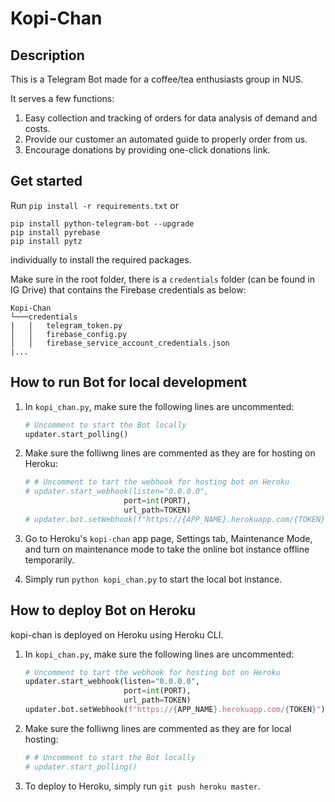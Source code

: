 # Kopi-Chan

## Description

This is a Telegram Bot made for a coffee/tea enthusiasts group in NUS.

It serves a few functions:

1. Easy collection and tracking of orders for data analysis of demand and costs.
2. Provide our customer an automated guide to properly order from us.
3. Encourage donations by providing one-click donations link.

## Get started

Run `pip install -r requirements.txt` or

```
pip install python-telegram-bot --upgrade
pip install pyrebase
pip install pytz
```

individually to install the required packages.

Make sure in the root folder, there is a `credentials` folder (can be found in IG Drive) that contains the Firebase credentials as below:

```
Kopi-Chan
└───credentials
|   |   telegram_token.py
│   │   firebase_config.py
│   │   firebase_service_account_credentials.json
|...
```

## How to run Bot for local development

1. In `kopi_chan.py`, make sure the following lines are uncommented:

   ```python
   # Uncomment to start the Bot locally
   updater.start_polling()
   ```

2. Make sure the folliwng lines are commented as they are for hosting on Heroku:

   ```python
   # # Uncomment to tart the webhook for hosting bot on Heroku
   # updater.start_webhook(listen="0.0.0.0",
                         port=int(PORT),
                         url_path=TOKEN)
   # updater.bot.setWebhook(f"https://{APP_NAME}.herokuapp.com/{TOKEN}")
   ```

3. Go to Heroku's `kopi-chan` app page, Settings tab, Maintenance Mode, and turn on maintenance mode to take the online bot instance offline temporarily.

4. Simply run `python kopi_chan.py` to start the local bot instance.

## How to deploy Bot on Heroku

kopi-chan is deployed on Heroku using Heroku CLI.

1. In `kopi_chan.py`, make sure the following lines are uncommented:

   ```python
   # Uncomment to tart the webhook for hosting bot on Heroku
   updater.start_webhook(listen="0.0.0.0",
                         port=int(PORT),
                         url_path=TOKEN)
   updater.bot.setWebhook(f"https://{APP_NAME}.herokuapp.com/{TOKEN}")
   ```

2. Make sure the folliwng lines are commented as they are for local hosting:

   ```python
   # # Uncomment to start the Bot locally
   # updater.start_polling()
   ```

3. To deploy to Heroku, simply run `git push heroku master`.
